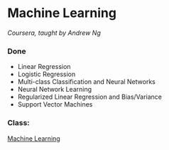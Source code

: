 # Machine Learning
_Coursera, taught by Andrew Ng_

### Done
 * Linear Regression
 * Logistic Regression
 * Multi-class Classification and Neural Networks
 * Neural Network Learning
 * Regularized Linear Regression and Bias/Variance
 * Support Vector Machines


### Class:
[Machine Learning](https://class.coursera.org/ml "Machine Learning")
